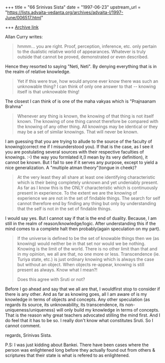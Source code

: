 +++
title = "66 Srinivas Sista"
date = "1997-06-23"
upstream_url = "https://lists.advaita-vedanta.org/archives/advaita-l/1997-June/006517.html"

+++
[Archive link](https://lists.advaita-vedanta.org/archives/advaita-l/1997-June/006517.html)

Allan Curry writes:
> 
> hmmm... you are right. Proof, perception, inference, etc. only
> pertain to the dualistic relative world of appearances. Whatever is
> truly outside that cannot be proved, demonstrated or even described.

Hence they resorted to saying "Neti, Neti". By denying everything
that is in the realm of relative knowledge.

> Yet if this were true, how would anyone ever know there was such an
> unknowable thing? I can think of only one answer to that -- knowing
> itself is that unknowable thing! 

The closest I can think of is one of the maha vakyas which is 
"Prajnaanam Brahma"

> Whenever any thing is known, the
> knowing of that thing is not itself known. The knowing of one thing
> cannot therefore be compared with the knowing of any other thing.
> All knowings may be identical or they may be a set of similar knowings.
> That will never be known.

I am guessing that you are trying to allude to the source of the faculty
of knowing(correct me if I misunderstood you). If that is the case, as I 
see it you are postulating several sources with their respective
faculties
of knowings. :-) the way you formlated it,(I mean by its very
definition),
it cannot be known. But I fail to see if it serves any purpose, except
to
yield a nice generalization. A "multiple atman theory"(tongue in cheek)?

> At the very least they all share at least one
> identifying characteristic which is their being completely unknown and yet
> undeniably present. As far as I know this is the ONLY characteristic which
> is continuously present in experience. To the extent we are the knowing
> of experience we are not in the set of findable things. The search for
> self cannot therefore end by finding any thing but only by understanding
> that the self is not *in* the set of findable things. 

I would say yes. But I cannot say if that is the end of duality.
Because,
I am still in the realm of reason/knowledge/logic. After understanding
this
if the mind comes to a complete halt then probably(again speculation on
my
part).

> If the universe is
> defined to be the set of knowable things then we (as knowing) would neither
> be in that set nor would we be nothing. Knowing is the limit of the world.
> There is no other limit than that and in my opinion, we all are that, no
> one more or less.  Transcendence (ie. Turiya state, etc.) is just ordinary
> knowing which is always the case but without an object. When objects
> re-appear, knowing is still present as always. Know what I mean?!
> 
> Does this agree with Sruti or not?

Before I go ahead and say that we all are that, I wouldfirst stop to 
consider if there is any other. And as far as knowing goes, all I am
aware
of is my knowledge in terms of objects and concepts. Any other
speculation
(as regards its source, its unknowability, its transcendence, its
non-uniqueness/uniqueness) will only build my knowledge in terms of 
concepts. That is the reason why great teachers advocated stilling the 
mind first. And I do feel that it has to be so. I really don't know what 
constitutes Sruti. So I cannot comment.

regards,
Srinivas Sista.

P.S: 
I was just kidding about Bankei. There have been cases where the person
was enlightened long before they actually found out from others &
scriptures
that their state is what is refered to as enlightened.

